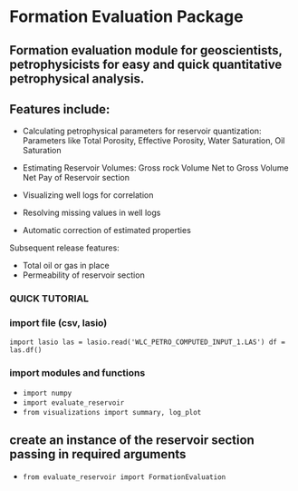 # Formation Evaluation Package

## Formation evaluation module for geoscientists, petrophysicists for easy and quick quantitative petrophysical analysis.

## Features include:

-   Calculating petrophysical parameters for reservoir quantization:
        Parameters like Total Porosity, Effective Porosity, Water Saturation, Oil Saturation

-   Estimating Reservoir Volumes:
                Gross rock Volume
                Net to Gross Volume
                Net Pay of Reservoir section

-   Visualizing well logs for correlation

-   Resolving missing values in well logs

-   Automatic correction of estimated properties

Subsequent release features:

-   Total oil or gas in place
-   Permeability of reservoir section

### QUICK TUTORIAL

### import file (csv, lasio)
`import lasio
las = lasio.read('WLC_PETRO_COMPUTED_INPUT_1.LAS')
df = las.df()
`
### import modules and functions
- `import numpy`
- `import evaluate_reservoir`
- `from visualizations import summary, log_plot`

## create an instance of the reservoir section passing in required arguments
- `from evaluate_reservoir import FormationEvaluation`


